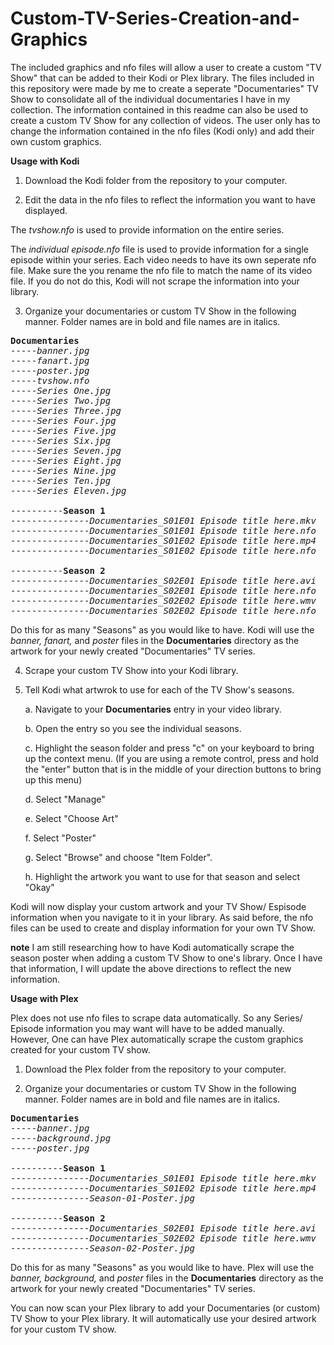 # Custom-TV-Series-Creation-and-Graphics

The included graphics and nfo files will allow a user to create a custom "TV Show" that can be added to their Kodi or Plex library. The files included in this repository were made by me to create a seperate "Documentaries" TV Show to consolidate all of the individual documentaries I have in my collection. The information contained in this readme can also be used to create a custom TV Show for any collection of videos. The user only has to change the information contained in the nfo files (Kodi only) and add their own custom graphics.

**Usage with Kodi**

1. Download the Kodi folder from the repository to your computer.

2. Edit the data in the nfo files to reflect the information you want to have displayed.

The *tvshow.nfo* is used to provide information on the entire series. 

The *individual episode.nfo* file is used to provide information for a single episode within your series. Each video needs to have its own seperate nfo file. Make sure the you rename the nfo file to match the name of its video file. If you do not do this, Kodi will not scrape the information into your library.

3. Organize your documentaries or custom TV Show in the following manner. Folder names are in bold and file names are in italics.
<pre>
<b>Documentaries</b>
-----<i>banner.jpg</i>
-----<i>fanart.jpg</i>
-----<i>poster.jpg</i>
-----<i>tvshow.nfo</i>
-----<i>Series One.jpg</i>
-----<i>Series Two.jpg</i>
-----<i>Series Three.jpg</i>
-----<i>Series Four.jpg</i>
-----<i>Series Five.jpg</i>
-----<i>Series Six.jpg</i>
-----<i>Series Seven.jpg</i>
-----<i>Series Eight.jpg</i>
-----<i>Series Nine.jpg</i>
-----<i>Series Ten.jpg</i>
-----<i>Series Eleven.jpg</i>

----------<b>Season 1</b>
---------------<i>Documentaries_S01E01 Episode title here.mkv</i>
---------------<i>Documentaries_S01E01 Episode title here.nfo</i>
---------------<i>Documentaries_S01E02 Episode title here.mp4</i>
---------------<i>Documentaries_S01E02 Episode title here.nfo</i>

----------<b>Season 2</b>
---------------<i>Documentaries_S02E01 Episode title here.avi</i>
---------------<i>Documentaries_S02E01 Episode title here.nfo</i>
---------------<i>Documentaries_S02E02 Episode title here.wmv</i>
---------------<i>Documentaries_S02E02 Episode title here.nfo</i>
</pre>
Do this for as many "Seasons" as you would like to have. Kodi will use the *banner, fanart,* and *poster* files in the **Documentaries** directory as the artwork for your newly created "Documentaries" TV series.

4. Scrape your custom TV Show into your Kodi library.

5. Tell Kodi what artwrok to use for each of the TV Show's seasons.

   a. Navigate to your **Documentaries** entry in your video library.

   b. Open the entry so you see the individual seasons.

   c. Highlight the season folder and press "c" on your keyboard to bring up the context menu. (If you are using a remote control, press and hold the "enter" button that is in the middle of your direction buttons to bring up this menu)

   d. Select "Manage"

   e. Select "Choose Art"

   f. Select "Poster"

   g. Select "Browse" and choose "Item Folder".

   h. Highlight the artwork you want to use for that season and select "Okay"
   
Kodi will now display your custom artwork and your TV Show/ Espisode information when you navigate to it in your library. As said before, the nfo files can be used to create and display information for your own TV Show.

**note** I am still researching how to have Kodi automatically scrape the season poster when adding a custom TV Show to one's library. Once I have that information, I will update the above directions to reflect the new information.

**Usage with Plex**

Plex does not use nfo files to scrape data automatically. So any Series/ Episode information you may want will have to be added manually. However, One can have Plex automatically scrape the custom graphics created for your custom TV show. 

1. Download the Plex folder from the repository to your computer.

2. Organize your documentaries or custom TV Show in the following manner. Folder names are in bold and file names are in italics.

<pre>
<b>Documentaries</b>
-----<i>banner.jpg</i>
-----<i>background.jpg</i>
-----<i>poster.jpg</i>

----------<b>Season 1</b>
---------------<i>Documentaries_S01E01 Episode title here.mkv</i>
---------------<i>Documentaries_S01E02 Episode title here.mp4</i>
---------------<i>Season-01-Poster.jpg</i>

----------<b>Season 2</b>
---------------<i>Documentaries_S02E01 Episode title here.avi</i>
---------------<i>Documentaries_S02E02 Episode title here.wmv</i>
---------------<i>Season-02-Poster.jpg</i>
</pre>

Do this for as many "Seasons" as you would like to have. Plex will use the *banner, background,* and *poster* files in the **Documentaries** directory as the artwork for your newly created "Documentaries" TV series.

You can now scan your Plex library to add your Documentaries (or custom) TV Show to your Plex library. It will automatically use your desired artwork for your custom TV show.




